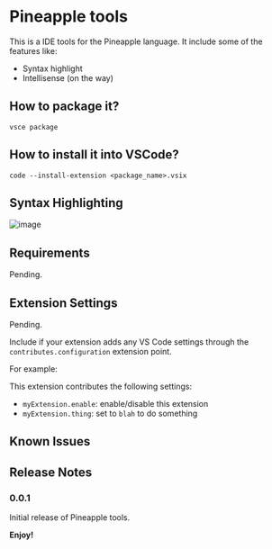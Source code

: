 # Pineapple tools
This is a IDE tools for the Pineapple language.
It include some of the features like:
- Syntax highlight
- Intellisense (on the way)

## How to package it?
```
vsce package
```

## How to install it into VSCode?
```
code --install-extension <package_name>.vsix
```

## Syntax Highlighting
![image](https://user-images.githubusercontent.com/23183656/40870487-1dcf81f6-6663-11e8-937c-33cce5aaedec.png)

## Requirements
Pending.

## Extension Settings
Pending.

Include if your extension adds any VS Code settings through the `contributes.configuration` extension point.

For example:

This extension contributes the following settings:

* `myExtension.enable`: enable/disable this extension
* `myExtension.thing`: set to `blah` to do something

## Known Issues

## Release Notes
### 0.0.1
Initial release of Pineapple tools.

**Enjoy!**

